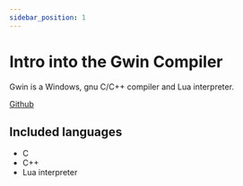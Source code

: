 ```yaml
---
sidebar_position: 1
---
```


# Intro into the Gwin Compiler

Gwin is a Windows, gnu C/C++ compiler and Lua interpreter.

[Github](https://github.com/gwin-compiler/)
## Included languages

- C
- C++ 
- Lua interpreter

